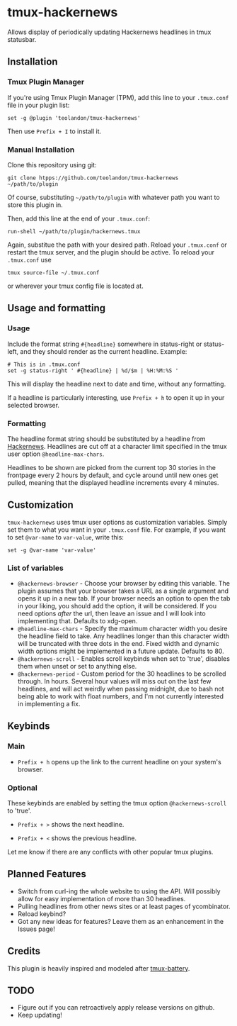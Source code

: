 # tmux-hackernews
Allows display of periodically updating Hackernews headlines in tmux statusbar.

## Installation
### Tmux Plugin Manager
If you're using Tmux Plugin Manager (TPM), add this line to your `.tmux.conf`
file in your plugin list:

    set -g @plugin 'teolandon/tmux-hackernews'

Then use `Prefix + I` to install it.

### Manual Installation
Clone this repository using git:

    git clone htpps://github.com/teolandon/tmux-hackernews ~/path/to/plugin

Of course, substituting `~/path/to/plugin` with whatever path you want to store
this plugin in.

Then, add this line at the end of your `.tmux.conf`:

    run-shell ~/path/to/plugin/hackernews.tmux

Again, substitue the path with your desired path. Reload your `.tmux.conf` or
restart the tmux server, and the plugin should be active. To reload your
`.tmux.conf` use

    tmux source-file ~/.tmux.conf

or wherever your tmux config file is located at.

## Usage and formatting
### Usage
Include the format string `#{headline}` somewhere in status-right or
status-left, and they should render as the current headline. Example:

```
# This is in .tmux.conf
set -g status-right ' #{headline} | %d/$m | %H:%M:%S '
```

This will display the headline next to date and time, without any formatting.

If a headline is particularly interesting, use `Prefix + h` to open it up in
your selected browser.

### Formatting
The headline format string should be substituted by a headline from
[Hackernews](https://news.ycombinator.com). Headlines are cut off at a
character limit specified in the tmux user option `@headline-max-chars`.

Headlines to be shown are picked from the current top 30 stories in the
frontpage every 2 hours by default, and cycle around until new ones get pulled,
meaning that the displayed headline increments every 4 minutes.

## Customization
`tmux-hackernews` uses tmux user options as customization variables. Simply set
them to what you want in your `.tmux.conf` file. For example, if you want to set
`@var-name` to `var-value`, write this:

    set -g @var-name 'var-value'

### List of variables
* `@hackernews-browser` - Choose your browser by editing this variable. The
  plugin assumes that your browser takes a URL as a single argument and opens
  it up in a new tab. If your browser needs an option to open the tab in your
  liking, you should add the option, it will be considered. If you need options
  *after* the url, then leave an issue and I will look into implementing that.
  Defaults to xdg-open.
* `@headline-max-chars` - Specify the maximum character width you desire the
  headline field to take. Any headlines longer than this character width will
  be truncated with three dots in the end. Fixed width and dynamic width options
  might be implemented in a future update. Defaults to 80.
* `@hackernews-scroll` - Enables scroll keybinds when set to 'true', disables
  them when unset or set to anything else.
* `@hackernews-period` - Custom period for the 30 headlines to be scrolled
  through. In hours. Several hour values will miss out on the last few
  headlines, and will act weirdly when passing midnight, due to bash not being
  able to work with float numbers, and I'm not currently interested in
  implementing a fix.

## Keybinds
### Main
- `Prefix + h` opens up the link to the current headline on your system's
  browser.

### Optional
These keybinds are enabled by setting the tmux option `@hackernews-scroll` to
'true'.

- `Prefix + >` shows the next headline.

- `Prefix + <` shows the previous headline.

Let me know if there are any conflicts with other popular tmux plugins.

## Planned Features
* Switch from curl-ing the whole website to using the API. Will possibly allow
  for easy implementation of more than 30 headlines.
* Pulling headlines from other news sites or at least pages of ycombinator.
* Reload keybind?
* Got any new ideas for features? Leave them as an enhancement in the Issues
  page!

## Credits
This plugin is heavily inspired and modeled after
[tmux-battery](https://github.com/tmux-plugins/tmux-battery).

## TODO
* Figure out if you can retroactively apply release versions on github.
* Keep updating!
